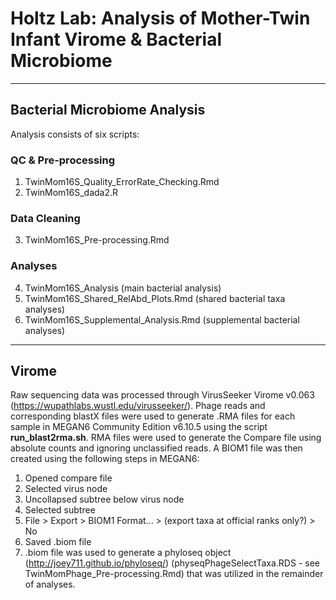 # Holtz Lab: Analysis of Mother-Twin Infant Virome & Bacterial Microbiome

----
## Bacterial Microbiome Analysis

Analysis  consists of six scripts:

### QC & Pre-processing
1. TwinMom16S_Quality_ErrorRate_Checking.Rmd
2. TwinMom16S_dada2.R

### Data Cleaning
3. TwinMom16S_Pre-processing.Rmd

### Analyses
4. TwinMom16S_Analysis (main bacterial analysis)
5. TwinMom16S_Shared_RelAbd_Plots.Rmd (shared bacterial taxa analyses)
6. TwinMom16S_Supplemental_Analysis.Rmd (supplemental bacterial analyses)

----
## Virome

Raw sequencing data was processed through VirusSeeker Virome v0.063 (https://wupathlabs.wustl.edu/virusseeker/). Phage reads and corresponding blastX files were used to generate .RMA files for each sample in MEGAN6 Community Edition v6.10.5 using the script **run_blast2rma.sh**.  RMA files were used to generate the Compare file using absolute counts and ignoring unclassified reads.  A BIOM1 file was then created using the following steps in MEGAN6:

1. Opened compare file
2. Selected virus node
3. Uncollapsed subtree below virus node
4. Selected subtree
5. File > Export > BIOM1 Format... > (export taxa at official ranks only?) > No
6. Saved .biom file
7. .biom file was used to generate a phyloseq object (http://joey711.github.io/phyloseq/) (physeqPhageSelectTaxa.RDS - see TwinMomPhage_Pre-processing.Rmd) that was utilized in the remainder of analyses.

